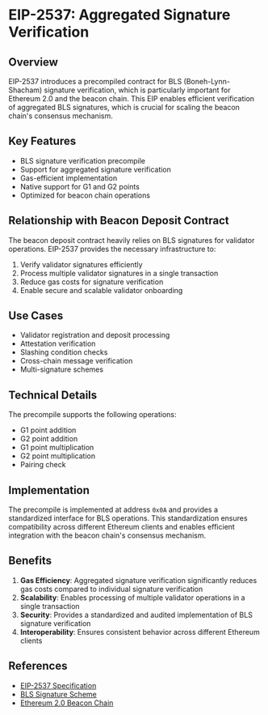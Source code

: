 # EIP-2537: Aggregated Signature Verification

## Overview

EIP-2537 introduces a precompiled contract for BLS (Boneh-Lynn-Shacham) signature verification, which is particularly important for Ethereum 2.0 and the beacon chain. This EIP enables efficient verification of aggregated BLS signatures, which is crucial for scaling the beacon chain's consensus mechanism.

## Key Features

- BLS signature verification precompile
- Support for aggregated signature verification
- Gas-efficient implementation
- Native support for G1 and G2 points
- Optimized for beacon chain operations

## Relationship with Beacon Deposit Contract

The beacon deposit contract heavily relies on BLS signatures for validator operations. EIP-2537 provides the necessary infrastructure to:

1. Verify validator signatures efficiently
2. Process multiple validator signatures in a single transaction
3. Reduce gas costs for signature verification
4. Enable secure and scalable validator onboarding

## Use Cases

- Validator registration and deposit processing
- Attestation verification
- Slashing condition checks
- Cross-chain message verification
- Multi-signature schemes

## Technical Details

The precompile supports the following operations:
- G1 point addition
- G2 point addition
- G1 point multiplication
- G2 point multiplication
- Pairing check

## Implementation

The precompile is implemented at address `0x0A` and provides a standardized interface for BLS operations. This standardization ensures compatibility across different Ethereum clients and enables efficient integration with the beacon chain's consensus mechanism.

## Benefits

1. **Gas Efficiency**: Aggregated signature verification significantly reduces gas costs compared to individual signature verification
2. **Scalability**: Enables processing of multiple validator operations in a single transaction
3. **Security**: Provides a standardized and audited implementation of BLS signature verification
4. **Interoperability**: Ensures consistent behavior across different Ethereum clients

## References

- [EIP-2537 Specification](https://eips.ethereum.org/EIPS/eip-2537)
- [BLS Signature Scheme](https://en.wikipedia.org/wiki/Boneh%E2%80%93Lynn%E2%80%93Shacham)
- [Ethereum 2.0 Beacon Chain](https://ethereum.org/en/upgrades/beacon-chain/) 